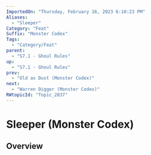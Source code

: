 ```yaml
---
ImportedOn: "Thursday, February 16, 2023 6:10:23 PM"
Aliases:
  - "Sleeper"
Category: "Feat"
Suffix: "Monster Codex"
Tags:
  - "Category/Feat"
parent:
  - "S7.1 - Ghoul Rules"
up:
  - "S7.1 - Ghoul Rules"
prev:
  - "Old as Dust (Monster Codex)"
next:
  - "Warren Digger (Monster Codex)"
RWtopicId: "Topic_2837"
---
```

# Sleeper (Monster Codex)
## Overview
